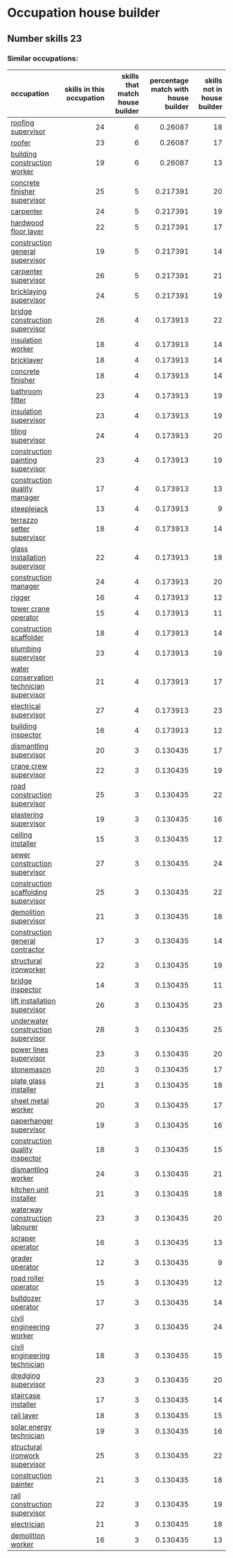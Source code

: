 # Occupation house builder
## Number skills 23
### Similar occupations:
| occupation                                                                              |   skills in this occupation |   skills that match house builder |   percentage match with house builder |   skills not in house builder |
|:----------------------------------------------------------------------------------------|----------------------------:|----------------------------------:|--------------------------------------:|------------------------------:|
| [roofing supervisor](roofing_supervisor.md)                                             |                          24 |                                 6 |                              0.26087  |                            18 |
| [roofer](roofer.md)                                                                     |                          23 |                                 6 |                              0.26087  |                            17 |
| [building construction worker](building_construction_worker.md)                         |                          19 |                                 6 |                              0.26087  |                            13 |
| [concrete finisher supervisor](concrete_finisher_supervisor.md)                         |                          25 |                                 5 |                              0.217391 |                            20 |
| [carpenter](carpenter.md)                                                               |                          24 |                                 5 |                              0.217391 |                            19 |
| [hardwood floor layer](hardwood_floor_layer.md)                                         |                          22 |                                 5 |                              0.217391 |                            17 |
| [construction general supervisor](construction_general_supervisor.md)                   |                          19 |                                 5 |                              0.217391 |                            14 |
| [carpenter supervisor](carpenter_supervisor.md)                                         |                          26 |                                 5 |                              0.217391 |                            21 |
| [bricklaying supervisor](bricklaying_supervisor.md)                                     |                          24 |                                 5 |                              0.217391 |                            19 |
| [bridge construction supervisor](bridge_construction_supervisor.md)                     |                          26 |                                 4 |                              0.173913 |                            22 |
| [insulation worker](insulation_worker.md)                                               |                          18 |                                 4 |                              0.173913 |                            14 |
| [bricklayer](bricklayer.md)                                                             |                          18 |                                 4 |                              0.173913 |                            14 |
| [concrete finisher](concrete_finisher.md)                                               |                          18 |                                 4 |                              0.173913 |                            14 |
| [bathroom fitter](bathroom_fitter.md)                                                   |                          23 |                                 4 |                              0.173913 |                            19 |
| [insulation supervisor](insulation_supervisor.md)                                       |                          23 |                                 4 |                              0.173913 |                            19 |
| [tiling supervisor](tiling_supervisor.md)                                               |                          24 |                                 4 |                              0.173913 |                            20 |
| [construction painting supervisor](construction_painting_supervisor.md)                 |                          23 |                                 4 |                              0.173913 |                            19 |
| [construction quality manager](construction_quality_manager.md)                         |                          17 |                                 4 |                              0.173913 |                            13 |
| [steeplejack](steeplejack.md)                                                           |                          13 |                                 4 |                              0.173913 |                             9 |
| [terrazzo setter supervisor](terrazzo_setter_supervisor.md)                             |                          18 |                                 4 |                              0.173913 |                            14 |
| [glass installation supervisor](glass_installation_supervisor.md)                       |                          22 |                                 4 |                              0.173913 |                            18 |
| [construction manager](construction_manager.md)                                         |                          24 |                                 4 |                              0.173913 |                            20 |
| [rigger](rigger.md)                                                                     |                          16 |                                 4 |                              0.173913 |                            12 |
| [tower crane operator](tower_crane_operator.md)                                         |                          15 |                                 4 |                              0.173913 |                            11 |
| [construction scaffolder](construction_scaffolder.md)                                   |                          18 |                                 4 |                              0.173913 |                            14 |
| [plumbing supervisor](plumbing_supervisor.md)                                           |                          23 |                                 4 |                              0.173913 |                            19 |
| [water conservation technician supervisor](water_conservation_technician_supervisor.md) |                          21 |                                 4 |                              0.173913 |                            17 |
| [electrical supervisor](electrical_supervisor.md)                                       |                          27 |                                 4 |                              0.173913 |                            23 |
| [building inspector](building_inspector.md)                                             |                          16 |                                 4 |                              0.173913 |                            12 |
| [dismantling supervisor](dismantling_supervisor.md)                                     |                          20 |                                 3 |                              0.130435 |                            17 |
| [crane crew supervisor](crane_crew_supervisor.md)                                       |                          22 |                                 3 |                              0.130435 |                            19 |
| [road construction supervisor](road_construction_supervisor.md)                         |                          25 |                                 3 |                              0.130435 |                            22 |
| [plastering supervisor](plastering_supervisor.md)                                       |                          19 |                                 3 |                              0.130435 |                            16 |
| [ceiling installer](ceiling_installer.md)                                               |                          15 |                                 3 |                              0.130435 |                            12 |
| [sewer construction supervisor](sewer_construction_supervisor.md)                       |                          27 |                                 3 |                              0.130435 |                            24 |
| [construction scaffolding supervisor](construction_scaffolding_supervisor.md)           |                          25 |                                 3 |                              0.130435 |                            22 |
| [demolition supervisor](demolition_supervisor.md)                                       |                          21 |                                 3 |                              0.130435 |                            18 |
| [construction general contractor](construction_general_contractor.md)                   |                          17 |                                 3 |                              0.130435 |                            14 |
| [structural ironworker](structural_ironworker.md)                                       |                          22 |                                 3 |                              0.130435 |                            19 |
| [bridge inspector](bridge_inspector.md)                                                 |                          14 |                                 3 |                              0.130435 |                            11 |
| [lift installation supervisor](lift_installation_supervisor.md)                         |                          26 |                                 3 |                              0.130435 |                            23 |
| [underwater construction supervisor](underwater_construction_supervisor.md)             |                          28 |                                 3 |                              0.130435 |                            25 |
| [power lines supervisor](power_lines_supervisor.md)                                     |                          23 |                                 3 |                              0.130435 |                            20 |
| [stonemason](stonemason.md)                                                             |                          20 |                                 3 |                              0.130435 |                            17 |
| [plate glass installer](plate_glass_installer.md)                                       |                          21 |                                 3 |                              0.130435 |                            18 |
| [sheet metal worker](sheet_metal_worker.md)                                             |                          20 |                                 3 |                              0.130435 |                            17 |
| [paperhanger supervisor](paperhanger_supervisor.md)                                     |                          19 |                                 3 |                              0.130435 |                            16 |
| [construction quality inspector](construction_quality_inspector.md)                     |                          18 |                                 3 |                              0.130435 |                            15 |
| [dismantling worker](dismantling_worker.md)                                             |                          24 |                                 3 |                              0.130435 |                            21 |
| [kitchen unit installer](kitchen_unit_installer.md)                                     |                          21 |                                 3 |                              0.130435 |                            18 |
| [waterway construction labourer](waterway_construction_labourer.md)                     |                          23 |                                 3 |                              0.130435 |                            20 |
| [scraper operator](scraper_operator.md)                                                 |                          16 |                                 3 |                              0.130435 |                            13 |
| [grader operator](grader_operator.md)                                                   |                          12 |                                 3 |                              0.130435 |                             9 |
| [road roller operator](road_roller_operator.md)                                         |                          15 |                                 3 |                              0.130435 |                            12 |
| [bulldozer operator](bulldozer_operator.md)                                             |                          17 |                                 3 |                              0.130435 |                            14 |
| [civil engineering worker](civil_engineering_worker.md)                                 |                          27 |                                 3 |                              0.130435 |                            24 |
| [civil engineering technician](civil_engineering_technician.md)                         |                          18 |                                 3 |                              0.130435 |                            15 |
| [dredging supervisor](dredging_supervisor.md)                                           |                          23 |                                 3 |                              0.130435 |                            20 |
| [staircase installer](staircase_installer.md)                                           |                          17 |                                 3 |                              0.130435 |                            14 |
| [rail layer](rail_layer.md)                                                             |                          18 |                                 3 |                              0.130435 |                            15 |
| [solar energy technician](solar_energy_technician.md)                                   |                          19 |                                 3 |                              0.130435 |                            16 |
| [structural ironwork supervisor](structural_ironwork_supervisor.md)                     |                          25 |                                 3 |                              0.130435 |                            22 |
| [construction painter](construction_painter.md)                                         |                          21 |                                 3 |                              0.130435 |                            18 |
| [rail construction supervisor](rail_construction_supervisor.md)                         |                          22 |                                 3 |                              0.130435 |                            19 |
| [electrician](electrician.md)                                                           |                          21 |                                 3 |                              0.130435 |                            18 |
| [demolition worker](demolition_worker.md)                                               |                          16 |                                 3 |                              0.130435 |                            13 |
